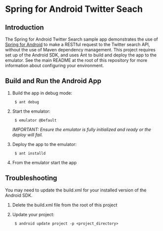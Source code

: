# Spring for Android Twitter Seach

## Introduction

The Spring for Android Twitter Search sample app demonstrates the use of [Spring for Android](http://www.springsource.org/spring-android) to make a RESTful request to the Twitter search API, without the use of Maven dependency management. This project requires set up of the Android SDK, and uses Ant to build and deploy the app to the emulator. See the main README at the root of this repository for more information about configuring your environment.

## Build and Run the Android App

1. Build the app in debug mode: 

		$ ant debug

2. Start the emulator:

		$ emulator @Default

	_IMPORTANT: Ensure the emulator is fully initialized and ready or the deploy will fail._

3. Deploy the app to the emulator:

		$ ant installd

4. From the emulator start the app

## Troubleshooting

You may need to update the build.xml for your installed version of the Android SDK.

1. Delete the build.xml file from the root of this project

2. Update your project:

		$ android update project -p <project_directory>
